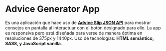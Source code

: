 # Advice Generator App
Es una aplicación que hace uso de **[Advice Slip JSON API](https://api.adviceslip.com/ "Advice Slip JSON API")** para mostrar consejos en pantalla al interactuar con el botón designado para ello.
La app es responsiva pero está diseñada para verse de manera óptima en resoluciones de 375px y 1440px. 
Uso de tecnologías: **HTML semántico, SASS, y JavaScript vanilla**.
